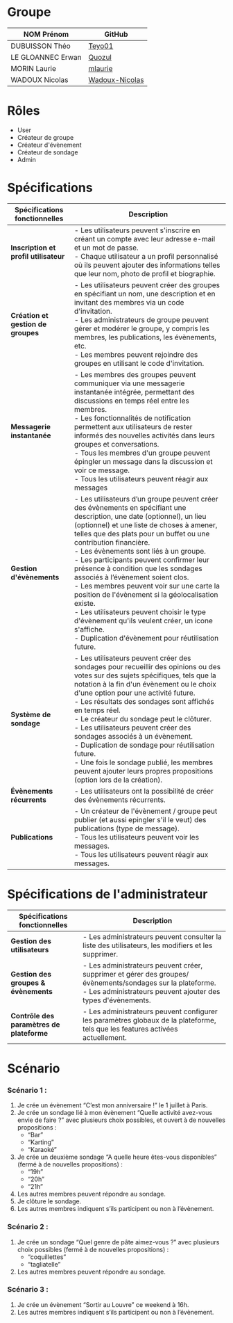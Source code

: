 # Groupe

| NOM Prénom      | GitHub          |
|-----------------|-----------------|
| DUBUISSON Théo  | [Teyo01](https://github.com/Teyo01) |
| LE GLOANNEC Erwan | [Quozul](https://github.com/Quozul) |
| MORIN Laurie    | [mlaurie](https://github.com/mlaurie) |
| WADOUX Nicolas  | [Wadoux-Nicolas](https://github.com/Wadoux-Nicolas) |

# Rôles

- User
- Créateur de groupe
- Créateur d'évènement
- Créateur de sondage
- Admin

# Spécifications

| Spécifications fonctionnelles        | Description                                                                                                                                                                                                                                                                                                                                                                                                                                                                                                                                                                                                                                                                       |
|--------------------------------------|-----------------------------------------------------------------------------------------------------------------------------------------------------------------------------------------------------------------------------------------------------------------------------------------------------------------------------------------------------------------------------------------------------------------------------------------------------------------------------------------------------------------------------------------------------------------------------------------------------------------------------------------------------------------------------------|
| **Inscription et profil utilisateur** | - Les utilisateurs peuvent s'inscrire en créant un compte avec leur adresse e-mail et un mot de passe. <br>- Chaque utilisateur a un profil personnalisé où ils peuvent ajouter des informations telles que leur nom, photo de profil et biographie.                                                                                                                                                                                                                                                                                                                                                                                                                              |
| **Création et gestion de groupes**   | - Les utilisateurs peuvent créer des groupes en spécifiant un nom, une description et en invitant des membres via un code d'invitation. <br>- Les administrateurs de groupe peuvent gérer et modérer le groupe, y compris les membres, les publications, les évènements, etc. <br>- Les membres peuvent rejoindre des groupes en utilisant le code d'invitation.                                                                                                                                                                                                                                                                                                                  |
| **Messagerie instantanée**           | - Les membres des groupes peuvent communiquer via une messagerie instantanée intégrée, permettant des discussions en temps réel entre les membres. <br>- Les fonctionnalités de notification permettent aux utilisateurs de rester informés des nouvelles activités dans leurs groupes et conversations. <br>- Tous les membres d'un groupe peuvent épingler un message dans la discussion et voir ce message. <br> - Tous les utilisateurs peuvent réagir aux messages                                                                                                                                                                                                           |
| **Gestion d'évènements**             | - Les utilisateurs d’un groupe peuvent créer des évènements en spécifiant une description, une date (optionnel), un lieu (optionnel) et une liste de choses à amener, telles que des plats pour un buffet ou une contribution financière. <br>- Les évènements sont liés à un groupe. <br>- Les participants peuvent confirmer leur présence à condition que les sondages associés à l’évènement soient clos. <br> - Les membres peuvent voir sur une carte la position de l'évènement si la géolocalisation existe. <br>- Les utilisateurs peuvent choisir le type d'évènement qu'ils veulent créer, un icone s'affiche.<br>- Duplication d'évènement pour réutilisation future. |
| **Système de sondage**               | - Les utilisateurs peuvent créer des sondages pour recueillir des opinions ou des votes sur des sujets spécifiques, tels que la notation à la fin d'un évènement ou le choix d'une option pour une activité future. <br>- Les résultats des sondages sont affichés en temps réel. <br>- Le créateur du sondage peut le clôturer. <br>- Les utilisateurs peuvent créer des sondages associés à un évènement. <br>- Duplication de sondage pour réutilisation future. <br>- Une fois le sondage publié, les membres peuvent ajouter leurs propres propositions (option lors de la création).                                                                                        |
| **Évènements récurrents** | - Les utilisateurs ont la possibilité de créer des évènements récurrents.                                                                                                                                                                                                                                                                                                                                                                                                                                                                                                                                                                                                         |
| **Publications**                     | - Un créateur de l'évènement / groupe peut publier (et aussi epingler s'il le veut) des publications (type de message). <br> - Tous les utilisateurs peuvent voir les messages. <br> - Tous les utilisateurs peuvent réagir aux messages.                                                                                                                                                                                                                                                                                                                                                                                                                                         | 

# Spécifications de l'administrateur

| Spécifications fonctionnelles             | Description                                                                                                                    |
|-------------------------------------------|--------------------------------------------------------------------------------------------------------------------------------|
| **Gestion des utilisateurs**              | - Les administrateurs peuvent consulter la liste des utilisateurs, les modifiers et les supprimer.                             |
| **Gestion des groupes & évènements**      | - Les administrateurs peuvent créer, supprimer et gérer des groupes/évènements/sondages sur la plateforme.<br> - Les administrateurs peuvent ajouter des types d'évènements.                     |
| **Contrôle des paramètres de plateforme** | - Les administrateurs peuvent configurer les paramètres globaux de la plateforme, tels que les features activées actuellement. |

# Scénario
### Scénario 1 :

1. Je crée un évènement “C’est mon anniversaire !” le 1 juillet à Paris.
2. Je crée un sondage lié à mon évènement “Quelle activité avez-vous envie de faire ?” avec plusieurs choix possibles, et ouvert à de nouvelles propositions :
    - “Bar”
    - “Karting”
    - “Karaoké”
3. Je crée un deuxième sondage “A quelle heure êtes-vous disponibles” (fermé à de nouvelles propositions) :
    - “19h”
    - “20h”
    - “21h”
4. Les autres membres peuvent répondre au sondage.
5. Je clôture le sondage.
6. Les autres membres indiquent s’ils participent ou non à l’évènement.

### Scénario 2 :

1. Je crée un sondage “Quel genre de pâte aimez-vous ?” avec plusieurs choix possibles (fermé à de nouvelles propositions) :
    - “coquillettes”
    - “tagliatelle”
2. Les autres membres peuvent répondre au sondage.

### Scénario 3 :

1. Je crée un évènement “Sortir au Louvre” ce weekend à 16h.
2. Les autres membres indiquent s’ils participent ou non à l’évènement.
